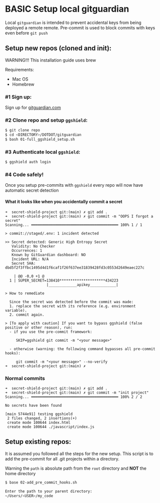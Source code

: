 # BASIC Setup local gitguardian

Local `gitguardian` is intended to prevent accidental keys from being deployed a remote remote.
Pre-commit is used to block commits with keys even before `git push`

## Setup new repos (cloned and init):

WARNING!!! This installation guide uses brew

Requirements: 
  - Mac OS
  - Homebrew

### #1 Sign up:
Sign up for [gitguardian.com](https://dashboard.gitguardian.com/auth/signup)

### #2 Clone repo and setup `ggshield`:
```bash
$ git clone repo
$ cd <DIRECTORY>/DOTDOT/gitguardian
$ bash 01-full_ggshield_setup.sh
```

### #3 Authenticate local `ggshield`:
```bash
$ ggshield auth login
```

### #4 Code safely!

Once you setup pre-commits with `ggshield` every repo will now have automatic secret detection

#### What it looks like when you accidentally commit a secret
```
➜  secret-shield-project git:(main) ✗ git add .                       
➜  secret-shield-project git:(main) ✗ git commit -m "OOPS I forgot a secret"
Scanning... ━━━━━━━━━━━━━━━━━━━━━━━━━━━━━━━━━━━━━━━━ 100% 1 / 1

> commit://staged/.env: 1 incident detected

>> Secret detected: Generic High Entropy Secret
   Validity: No Checker
   Occurrences: 1
   Known by GitGuardian dashboard: NO
   Incident URL: N/A
   Secret SHA: dbd5f2f3ffbc1495d4d1f6caf1f26f637ee31839428fd3c0553d2649eaec227c

    | @@ -0,0 +1 @
  1 | SUPER_SECRET=138410*********************434223
                   |_____________apikey____________|

> How to remediate

  Since the secret was detected before the commit was made:
  1. replace the secret with its reference (e.g. environment variable).
  2. commit again.

> [To apply with caution] If you want to bypass ggshield (false positive or other reason), run:
  - if you use the pre-commit framework:

     SKIP=ggshield git commit -m "<your message>"

  - otherwise (warning: the following command bypasses all pre-commit hooks):

     git commit -m "<your message>" --no-verify
➜  secret-shield-project git:(main) ✗ 
```

###  Normal commits

```
➜  secret-shield-project git:(main) ✗ git add .
➜  secret-shield-project git:(main) ✗ git commit -m "init project"
Scanning... ━━━━━━━━━━━━━━━━━━━━━━━━━━━━━━━━━━━━━━━━ 100% 2 / 2

No secrets have been found

[main 5744e91] testing ggshield
 2 files changed, 2 insertions(+)
 create mode 100644 index.html
 create mode 100644 ./javascript/index.js
```

## Setup existing repos:

It is assumed you followed all the steps for the new setup.
This script is to add the pre-commit for all .git projects within a directory.

Warning the `path` is absolute path from the `root` directory and <b>NOT</b> the home directory

```bash
$ base 02-add_pre_commit_hooks.sh

Enter the path to your parent directory: 
~/Users/<USER>/my_code
```